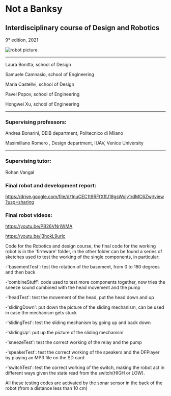 # Not a Banksy

## Interdisciplinary course of Design and Robotics
9° edition, 2021

![robot picture](https://github.com/samuelecamnasio/not-a-Banksy/blob/main/making-of/not-a-Banksy.png?raw=true)

---
Laura Bonitta, school of Design

Samuele Camnasio, school of Engineering

Maria Castellvi, school of Design

Pavel Popov, school of Engineering

Hongwei Xu, school of Engineering

---

### Supervising professors:

Andrea Bonarini, DEIB department, Politecnico di Milano

Maximiliano Romero , Design department, IUAV, Venice University

---

### Supervising tutor:

Rohan Vangal

### Final robot and development report:

https://drive.google.com/file/d/1nuCEC1t9RFfXffJ18gsWojv1rdMC6Zwj/view?usp=sharing

### Final robot videos:

https://youtu.be/PB26VNrjWMA

https://youtu.be/j3hokL9urlc



Code for the Robotics and design course, the final code for the working robot is in the 'firmware' folder, in the other folder can be found a series of sketches used to test the working of the single components, in particular:

-'basementTest': test the rotation of the basement, from 0 to 180 degrees and then back

-'combineStuff': code used to test more components together, now tries the sneeze sound combined with the head movement and the pump

-'headTest': test the movement of the head, put the head down and up

-'slidingDown': put down the picture of the sliding mechanism, can be used in case the mechanism gets stuck 

-'slidingTest': test the sliding mechanism by going up and back down 

-'slidingUp': put up the picture of the sliding mechanism

-'sneezeTest': test the correct working of the relay and the pump

-'speakerTest': test the correct working of the speakers and the DFPlayer by playing an MP3 file on the SD card

-'switchTest': test the correct working of the switch, making the robot act in different ways given the state read from the switch(HIGH or LOW).

All these testing codes are activated by the sonar sensor in the back of the robot (from a distance less than 10 cm)
